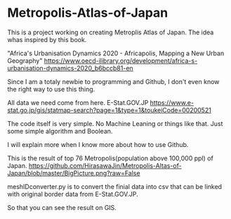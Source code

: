 # Metropolis-Atlas-of-Japan
This is a project working on creating Metroplis Atlas of Japan.
The idea whas inspired by this book.

"Africa's Urbanisation Dynamics 2020 - Africapolis, Mapping a New Urban Geography"
https://www.oecd-ilibrary.org/development/africa-s-urbanisation-dynamics-2020_b6bccb81-en

Since I am a totaly newbie to programming and Github, I don't even know the right way to use this thing.

All data we need come from here.
E-Stat.GOV.JP
https://www.e-stat.go.jp/gis/statmap-search?page=1&type=1&toukeiCode=00200521

The code itself is very simple. 
No Machine Leaning or things like that.
Just some simple algorithm and Boolean.

I will explain more when I know more about how to use Github.

This is the result of top 76 Metropolis(population above 100,000 ppl) of Japan. 
https://github.com/HirasawaJin/Metropolis-Altas-of-Japan/blob/master/BigPicture.png?raw=False

meshIDconverter.py is to convert the finial data into csv that can be linked with original border data from E-Stat.GOV.JP. 

So that you can see the result on GIS.


